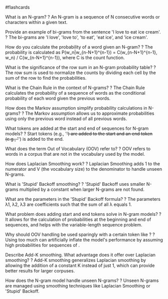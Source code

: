 #flashcards

What is an N-gram?
?
An N-gram is a sequence of N consecutive words or characters within a given text.

Provide an example of bi-grams from the sentence 'I love to eat ice cream'.
?
The bi-grams are 'I love', 'love to', 'to eat', 'eat ice', and 'ice cream'.

How do you calculate the probability of a word given an N-gram?
?
The probability is calculated as P(w_n|w_{n-N+1}^{n-1}) = C(w_{n-N+1}^{n-1}, w_n) / C(w_{n-N+1}^{n-1}), where C is the count function.

What is the significance of the row sum in an N-gram probability table?
?
The row sum is used to normalize the counts by dividing each cell by the sum of the row to find the probabilities.

What is the Chain Rule in the context of N-grams?
?
The Chain Rule calculates the probability of a sequence of words as the conditional probability of each word given the previous words.

How does the Markov assumption simplify probability calculations in N-grams?
?
The Markov assumption allows us to approximate probabilities using only the previous word instead of all previous words.

What tokens are added at the start and end of sequences for N-gram models?
?
Start tokens (e.g., '<s>') are added to the start and an end token (e.g., '</s>') is added to the end.

What does the term Out of Vocabulary (OOV) refer to?
?
OOV refers to words in a corpus that are not in the vocabulary used by the model.

How does Laplacian Smoothing work?
?
Laplacian Smoothing adds 1 to the numerator and V (the vocabulary size) to the denominator to handle unseen N-grams.

What is 'Stupid' Backoff smoothing?
?
'Stupid' Backoff uses smaller N-grams multiplied by a constant when larger N-grams are not found.

What are the parameters in the 'Stupid' Backoff formula?
?
The parameters λ1, λ2, λ3 are coefficients such that the sum of all λ equals 1.

What problem does adding start and end tokens solve in N-gram models?
?
It allows for the calculation of probabilities at the beginning and end of sequences, and helps with the variable-length sequence problem.

Why should OOV handling be used sparingly with a certain token like <UNK>?
?
Using <UNK> too much can artificially inflate the model's performance by assuming high probabilities for sequences of <UNK>.

Describe Add-K smoothing. What advantage does it offer over Laplacian smoothing?
?
Add-K smoothing generalizes Laplacian smoothing by allowing the addition of a constant K instead of just 1, which can provide better results for larger corpuses.

How does the N-gram model handle unseen N-grams?
?
Unseen N-grams are managed using smoothing techniques like Laplacian Smoothing or 'Stupid' Backoff.

